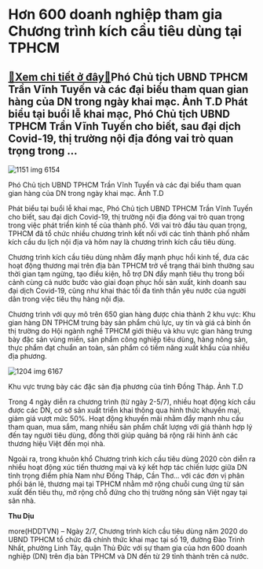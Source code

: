 Hơn 600 doanh nghiệp tham gia Chương trình kích cầu tiêu dùng tại TPHCM
=======================================================================

[:gift:Xem chi tiết ở đây:gift:](https://hddtvn.com/hon-600-doanh-nghiep-tham-gia-chuong-trinh-kich-cau-tieu-dung-tai-tphcm/)Phó Chủ tịch UBND TPHCM Trần Vĩnh Tuyến và các đại biểu tham quan gian hàng của DN trong ngày khai mạc. Ảnh T.D Phát biểu tại buổi lễ khai mạc, Phó Chủ tịch UBND TPHCM Trần Vĩnh Tuyến cho biết, sau đại dịch Covid-19, thị trường nội địa đóng vai trò quan trọng trong …
---------------------------------------------------------------------------------------------------------------------------------------------------------------------------------------------------------------------------------------------------------------------------





![1151 img 6154](https://haiquanonline.com.vn/stores/news_dataimages/diunt/072020/02/12/in_article/1151_IMG-6154.jpg?rt=20200702150159 "Phó Chủ tịch UBND TPHCM Trần Vĩnh Tuyến và các đại biểu tham quan gian hàng của DN trong ngày khai mạc. Ảnh T.D")


Phó Chủ tịch UBND TPHCM Trần Vĩnh Tuyến và các đại biểu tham quan gian hàng của DN trong ngày khai mạc. Ảnh T.D



Phát biểu tại buổi lễ khai mạc, Phó Chủ tịch UBND TPHCM Trần Vĩnh Tuyến cho biết, sau đại dịch Covid-19, thị trường nội địa đóng vai trò quan trọng trong việc phát triển kinh tế của thành phố. Với vai trò đầu tàu quan trọng, TPHCM đã tổ chức nhiều chương trình kết nối với các tỉnh thành phố nhằm kích cầu du lịch nội địa và hôm nay là chương trình kích cầu tiêu dùng.


Chương trình kích cầu tiêu dùng nhằm đẩy mạnh phục hồi kinh tế, đưa các hoạt động thương mại trên địa bàn TPHCM trở về trạng thái bình thường sau thời gian tạm ngừng, tạo điều kiện, hỗ trợ DN đẩy mạnh tiêu thụ trong bối cảnh cùng cả nước bước vào giai đoạn phục hồi sản xuất, kinh doanh sau đại dịch Covid-19, cũng như khai thác tối đa tình thần yêu nước của người dân trong việc tiêu thụ hàng nội địa.


Chương trình với quy mô trên 650 gian hàng được chia thành 2 khu vực: Khu gian hàng DN TPHCM trưng bày sản phẩm chủ lực, uy tín và giá cả bình ổn thị trường do Hội ngành nghề TPHCM giới thiệu và khu vực gian hàng trưng bày đặc sản vùng miền, sản phẩm công nghiệp tiêu dùng, hàng nông sản, thực phẩm đạt chuẩn an toàn, sản phẩm có tiềm năng xuất khẩu của nhiều địa phương.





![1204 img 6167](https://haiquanonline.com.vn/stores/news_dataimages/diunt/072020/02/12/in_article/1204_IMG-6167.jpg?rt=20200702150159 "Khu vực trưng bày các đặc sản địa phương của tỉnh Đồng Tháp. Ảnh T.D")


Khu vực trưng bày các đặc sản địa phương của tỉnh Đồng Tháp. Ảnh T.D



Trong 4 ngày diễn ra chương trình (từ ngày 2-5/7), nhiều hoạt động kích cầu được các DN, cơ sở sản xuất triển khai thông qua hình thức khuyến mại, giảm giá vượt mức 50%. Hoạt động khuyến mãi nhằm đẩy mạnh nhu cầu tham quan, mua sắm, mang nhiều sản phẩm chất lượng với giá thành hợp lý đến tay người tiêu dùng, đồng thời giúp quảng bá rộng rãi hình ảnh các thương hiệu Việt đến mọi nhà.


Ngoài ra, trong khuôn khổ Chương trình kích cầu tiêu dùng 2020 còn diễn ra nhiều hoạt động xúc tiến thương mại và ký kết hợp tác chiến lược giữa DN tỉnh trọng điểm phía Nam như Đồng Tháp, Cần Thơ… với các đơn vị phân phối bán lẻ, thương mại tại TPHCM nhằm mở rộng chuỗi cung ứng từ sản xuất đến tiêu thụ, mở rộng chỗ đứng cho thị trường nông sản Việt ngay tại sân nhà.







**Thu Dịu**



more(HDDTVN) – Ngày 2/7, Chương trình kích cầu tiêu dùng năm 2020 do UBND TPHCM tổ chức đã chính thức khai mạc tại số 19, đường Đào Trinh Nhất, phường Linh Tây, quận Thủ Đức với sự tham gia của hơn 600 doanh nghiệp (DN) trên địa bàn TPHCM và DN đến từ 29 tỉnh thành trên cả nước.

